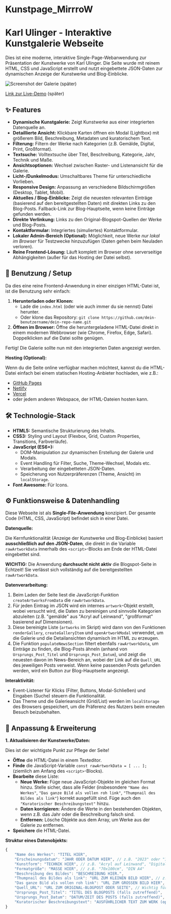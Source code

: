 # Kunstpage_MirrroW

# Karl Ulinger - Interaktive Kunstgalerie Webseite

Dies ist eine moderne, interaktive Single-Page-Webanwendung zur Präsentation der Kunstwerke von Karl Ulinger. Die Seite wurde mit reinem HTML, CSS und JavaScript erstellt und nutzt eingebettete JSON-Daten zur dynamischen Anzeige der Kunstwerke und Blog-Einblicke.

![Screenshot der Galerie](link/zum/screenshot.png)  (später) <!-- WICHTIG: Füge hier einen Screenshot deiner Seite ein! -->

[Link zur Live-Demo]([deine-live-demo-url.hier](https://github.com/ErSieCode/Kunstpage_MirrroW/blob/main/Karl_Ulinger_Art.html))  (später) <!-- Optional: Füge hier einen Link zur gehosteten Version hinzu -->

## ✨ Features

*   **Dynamische Kunstgalerie:** Zeigt Kunstwerke aus einer integrierten Datenquelle an.
*   **Detaillierte Ansicht:** Klickbare Karten öffnen ein Modal (Lightbox) mit größerem Bild, Beschreibung, Metadaten und kuratorischem Text.
*   **Filterung:** Filtern der Werke nach Kategorien (z.B. Gemälde, Digital, Print, Großformat).
*   **Textsuche:** Volltextsuche über Titel, Beschreibung, Kategorie, Jahr, Technik und Maße.
*   **Ansichtsoptionen:** Wechsel zwischen Raster- und Listenansicht für die Galerie.
*   **Licht-/Dunkelmodus:** Umschaltbares Theme für unterschiedliche Vorlieben.
*   **Responsive Design:** Anpassung an verschiedene Bildschirmgrößen (Desktop, Tablet, Mobil).
*   **Aktuelles / Blog-Einblicke:** Zeigt die neuesten relevanten Einträge (basierend auf den bereitgestellten Daten) mit direkten Links zu den Blog-Posts. Fallback-Link zur Blog-Hauptseite, wenn keine Einträge gefunden werden.
*   **Direkte Verlinkung:** Links zu den Original-Blogspot-Quellen der Werke und Blog-Posts.
*   **Kontaktformular:** Integriertes (simuliertes) Kontaktformular.
*   **Lokaler Admin-Bereich (Optional):** Möglichkeit, neue Werke *nur lokal im Browser* für Testzwecke hinzuzufügen (Daten gehen beim Neuladen verloren).
*   **Reine Frontend-Lösung:** Läuft komplett im Browser ohne serverseitige Abhängigkeiten (außer für das Hosting der Datei selbst).

## 🚀 Benutzung / Setup

Da dies eine reine Frontend-Anwendung in einer einzigen HTML-Datei ist, ist die Benutzung sehr einfach:

1.  **Herunterladen oder Klonen:**
    *   Lade die `index.html` (oder wie auch immer du sie nennst) Datei herunter.
    *   Oder klone das Repository: `git clone https://github.com/dein-benutzername/dein-repo-name.git`
2.  **Öffnen im Browser:** Öffne die heruntergeladene HTML-Datei direkt in einem modernen Webbrowser (wie Chrome, Firefox, Edge, Safari). Doppelklicken auf die Datei sollte genügen.

Fertig! Die Galerie sollte nun mit den integrierten Daten angezeigt werden.

**Hosting (Optional):**

Wenn du die Seite online verfügbar machen möchtest, kannst du die HTML-Datei einfach bei einem statischen Hosting-Anbieter hochladen, wie z.B.:

*   [GitHub Pages](https://pages.github.com/)
*   [Netlify](https://www.netlify.com/)
*   [Vercel](https://vercel.com/)
*   oder jedem anderen Webspace, der HTML-Dateien hosten kann.

## 🛠️ Technologie-Stack

*   **HTML5:** Semantische Strukturierung des Inhalts.
*   **CSS3:** Styling und Layout (Flexbox, Grid, Custom Properties, Transitions, Farbverläufe).
*   **JavaScript (ES6+):**
    *   DOM-Manipulation zur dynamischen Erstellung der Galerie und Modals.
    *   Event Handling für Filter, Suche, Theme-Wechsel, Modals etc.
    *   Verarbeitung der eingebetteten JSON-Daten.
    *   Speicherung von Nutzerpräferenzen (Theme, Ansicht) im `localStorage`.
*   **Font Awesome:** Für Icons.

## ⚙️ Funktionsweise & Datenhandling

Diese Webseite ist als **Single-File-Anwendung** konzipiert. Der gesamte Code (HTML, CSS, JavaScript) befindet sich in einer Datei.

**Datenquelle:**

Die Kernfunktionalität (Anzeige der Kunstwerke und Blog-Einblicke) basiert **ausschließlich auf den JSON-Daten**, die direkt in die Variable `rawArtworkData` innerhalb des `<script>`-Blocks am Ende der HTML-Datei eingebettet sind.

**WICHTIG:** Die Anwendung **durchsucht nicht aktiv** die Blogspot-Seite in Echtzeit! Sie verlässt sich vollständig auf die bereitgestellten `rawArtworkData`.

**Datenverarbeitung:**

1.  Beim Laden der Seite liest die JavaScript-Funktion `createArtworksFromData` die `rawArtworkData`.
2.  Für jeden Eintrag im JSON wird ein internes `artwork`-Objekt erstellt, wobei versucht wird, die Daten zu bereinigen und sinnvolle Kategorien abzuleiten (z.B. "gemälde" aus "Acryl auf Leinwand", "großformat" basierend auf Dimensionen).
3.  Diese bereinigte Liste (`artworks` im Skript) wird dann von den Funktionen `renderGallery`, `createGalleryItem` und `openArtworkModal` verwendet, um die Galerie und die Detailansichten dynamisch im HTML zu erzeugen.
4.  Die Funktion `populateNewsSection` filtert ebenfalls `rawArtworkData`, um Einträge zu finden, die Blog-Posts ähneln (anhand von `Ursprungs_Post_Titel` und `Ursprungs_Post_Datum`), und zeigt die neuesten davon im News-Bereich an, wobei der Link auf die `Quell_URL` des jeweiligen Posts verweist. Wenn keine passenden Posts gefunden werden, wird ein Button zur Blog-Hauptseite angezeigt.

**Interaktivität:**

*   Event-Listener für Klicks (Filter, Buttons, Modal-Schließen) und Eingaben (Suche) steuern die Funktionalität.
*   Das Theme und die Galerieansicht (Grid/List) werden im `localStorage` des Browsers gespeichert, um die Präferenz des Nutzers beim erneuten Besuch beizubehalten.

## 🔧 Anpassung & Erweiterung

**1. Aktualisieren der Kunstwerke/Daten:**

Dies ist der wichtigste Punkt zur Pflege der Seite!

*   **Öffne** die HTML-Datei in einem Texteditor.
*   **Finde** die JavaScript-Variable `const rawArtworkData = [ ... ];` (ziemlich am Anfang des `<script>`-Blocks).
*   **Bearbeite** diese Liste:
    *   **Neue Werke:** Füge neue JavaScript-Objekte im gleichen Format hinzu. Stelle sicher, dass alle Felder (insbesondere `"Name des Werkes"`, `"Das ganze Bild als vollen roh link"`, `"Thumpnail des Bildes als link"`) korrekt ausgefüllt sind. Füge auch den `"Kuratorischer Beschreibungstext"` hinzu.
    *   **Daten korrigieren:** Ändere die Werte in den bestehenden Objekten, wenn z.B. das Jahr oder die Beschreibung falsch sind.
    *   **Entfernen:** Lösche Objekte aus dem Array, um Werke aus der Galerie zu entfernen.
*   **Speichere** die HTML-Datei.

**Struktur eines Datenobjekts:**

```javascript
{
    "Name des Werkes": "TITEL HIER",
    "Erscheinungsdatum": "JAHR ODER DATUM HIER", // z.B. "2023" oder "15. Mai 2023"
    "Kunstform": "TECHNIK HIER", // z.B. "Acryl auf Leinwand", "Digital", "Aquarell"
    "Formatgröße": "MASSE HIER", // z.B. "70x100cm", "DIN A4"
    "Beschreibung des Bildes": "BESCHREIBUNG HIER.",
    "Thumpnail des Bildes als link": "URL ZUM KLEINEN BILD HIER", // z.B. von Blogspot mit /s320/ oder /s400/ am Ende
    "Das ganze Bild als vollen roh link": "URL ZUM GROSSEN BILD HIER", // z.B. von Blogspot mit /s0/ am Ende
    "Quell_URL": "URL ZUM ORIGINAL-BLOGPOST ODER SEITE", // Wichtig für Verlinkung
    "Ursprungs_Post_Titel": "TITEL DES BLOGPOSTS (falls zutreffend)",
    "Ursprungs_Post_Datum": "DATUM/ZEIT DES POSTS (falls zutreffend)",
    "Kuratorischer Beschreibungstext": "AUSFÜHRLICHER TEXT ZUM WERK (optional)." // NEU
}
